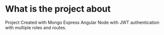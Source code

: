 # What is the project about

Project Created with Mongo Express Angular Node with JWT authentication with multiple roles and routes.

